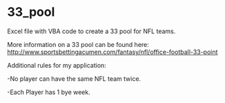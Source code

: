 # 33_pool
Excel file with VBA code to create a 33 pool for NFL teams. 

More information on a 33 pool can be found here: http://www.sportsbettingacumen.com/fantasy/nfl/office-football-33-point

Additional rules for my application:

-No player can have the same NFL team twice. 

-Each Player has 1 bye week.


